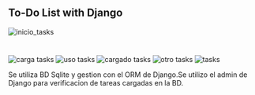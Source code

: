 ## To-Do List with Django

![inicio_tasks](https://user-images.githubusercontent.com/63586427/144775761-76ea12fc-89b2-4a68-aa9f-f5da9eaa8c84.png)
#
![carga tasks](https://user-images.githubusercontent.com/63586427/144775810-867f8682-b815-4539-9ea5-986030e59f24.png)
![uso tasks](https://user-images.githubusercontent.com/63586427/144775851-a5e72d7a-8e96-4ec5-9f18-0695e5ea7fb7.png)
![cargado tasks](https://user-images.githubusercontent.com/63586427/144775823-6e20d056-2df2-49a7-9f4a-873987446962.png)
![otro tasks](https://user-images.githubusercontent.com/63586427/144775865-d916a63d-29fa-4f2c-8e52-2ab22cff13a7.png)
![tasks](https://user-images.githubusercontent.com/63586427/144775854-4f94697f-fdb9-4a01-9700-da8195567c61.png)

Se utiliza BD Sqlite y gestion con el ORM de Django.Se utilizo el admin de Django para verificacion de tareas cargadas en la BD.

